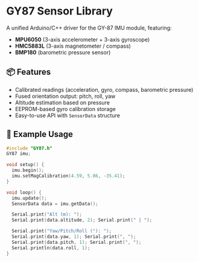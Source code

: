 # GY87 Sensor Library

A unified Arduino/C++ driver for the GY-87 IMU module, featuring:
- **MPU6050** (3-axis accelerometer + 3-axis gyroscope)
- **HMC5883L** (3-axis magnetometer / compass)
- **BMP180** (barometric pressure sensor)

## 📦 Features
- Calibrated readings (acceleration, gyro, compass, barometric pressure)
- Fused orientation output: pitch, roll, yaw
- Altitude estimation based on pressure
- EEPROM-based gyro calibration storage
- Easy-to-use API with `SensorData` structure

## 🧪 Example Usage

```cpp
#include "GY87.h"
GY87 imu;

void setup() {
  imu.begin();
  imu.setMagCalibration(4.59, 5.86, -35.41);
}

void loop() {
  imu.update();
  SensorData data = imu.getData();

  Serial.print("Alt (m): ");
  Serial.print(data.altitude, 2); Serial.print(" | ");

  Serial.print("Yaw/Pitch/Roll (°): ");
  Serial.print(data.yaw, 1); Serial.print(", ");
  Serial.print(data.pitch, 1); Serial.print(", ");
  Serial.println(data.roll, 1);
}
